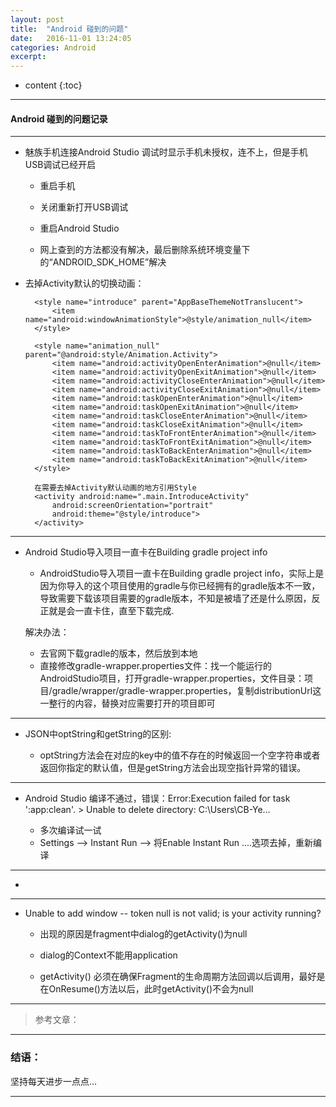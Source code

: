 ```yaml
---
layout: post
title:  "Android 碰到的问题"
date:   2016-11-01 13:24:05
categories: Android
excerpt: 
---
```


* content
{:toc}

---

#### Android 碰到的问题记录

---

* 魅族手机连接Android Studio 调试时显示手机未授权，连不上，但是手机USB调试已经开启

    - 重启手机
    - 关闭重新打开USB调试
    - 重启Android Studio

    - 网上查到的方法都没有解决，最后删除系统环境变量下的“ANDROID_SDK_HOME”解决

* 去掉Activity默认的切换动画：

        <style name="introduce" parent="AppBaseThemeNotTranslucent">
            <item name="android:windowAnimationStyle">@style/animation_null</item>
        </style>

        <style name="animation_null" parent="@android:style/Animation.Activity">
            <item name="android:activityOpenEnterAnimation">@null</item>
            <item name="android:activityOpenExitAnimation">@null</item>
            <item name="android:activityCloseEnterAnimation">@null</item>
            <item name="android:activityCloseExitAnimation">@null</item>
            <item name="android:taskOpenEnterAnimation">@null</item>
            <item name="android:taskOpenExitAnimation">@null</item>
            <item name="android:taskCloseEnterAnimation">@null</item>
            <item name="android:taskCloseExitAnimation">@null</item>
            <item name="android:taskToFrontEnterAnimation">@null</item>
            <item name="android:taskToFrontExitAnimation">@null</item>
            <item name="android:taskToBackEnterAnimation">@null</item>
            <item name="android:taskToBackExitAnimation">@null</item>
        </style>

        在需要去掉Activity默认动画的地方引用Style
        <activity android:name=".main.IntroduceActivity"
            android:screenOrientation="portrait"
            android:theme="@style/introduce">
        </activity>

---

* Android Studio导入项目一直卡在Building gradle project info
    
    - AndroidStudio导入项目一直卡在Building gradle project info，实际上是因为你导入的这个项目使用的gradle与你已经拥有的gradle版本不一致，导致需要下载该项目需要的gradle版本，不知是被墙了还是什么原因，反正就是会一直卡住，直至下载完成.

    解决办法：

    - 去官网下载gradle的版本，然后放到本地
    - 直接修改gradle-wrapper.properties文件：找一个能运行的AndroidStudio项目，打开gradle-wrapper.properties，文件目录：项目/gradle/wrapper/gradle-wrapper.properties，复制distributionUrl这一整行的内容，替换对应需要打开的项目即可
        
---

*  JSON中optString和getString的区别:
    
    - optString方法会在对应的key中的值不存在的时候返回一个空字符串或者返回你指定的默认值，但是getString方法会出现空指针异常的错误。

---

* Android Studio 编译不通过，错误：Error:Execution failed for task ':app:clean'. > Unable to delete directory: C:\Users\CB-Ye\...

    - 多次编译试一试
    - Settings --> Instant Run --> 将Enable Instant Run ....选项去掉，重新编译

---

* 

---

* Unable to add window -- token null is not valid; is your activity running?

    - 出现的原因是fragment中dialog的getActivity()为null

    - dialog的Context不能用application
    - getActivity() 必须在确保Fragment的生命周期方法回调以后调用，最好是在OnResume()方法以后，此时getActivity()不会为null


---

> 参考文章：

---

### 结语：

坚持每天进步一点点...

---